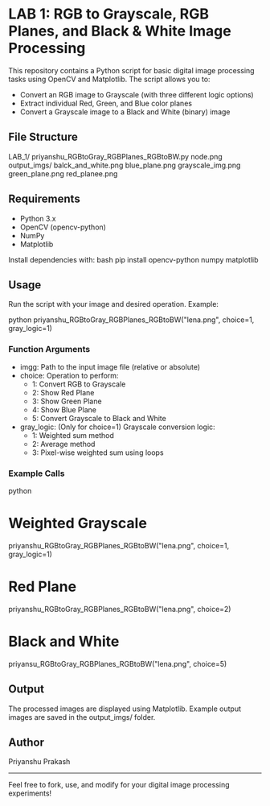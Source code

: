 # LAB 1: RGB to Grayscale, RGB Planes, and Black & White Image Processing

This repository contains a Python script for basic digital image processing tasks using OpenCV and Matplotlib. The script allows you to:

- Convert an RGB image to Grayscale (with three different logic options)
- Extract individual Red, Green, and Blue color planes
- Convert a Grayscale image to a Black and White (binary) image

## File Structure


LAB_1/
    priyanshu_RGBtoGray_RGBPlanes_RGBtoBW.py
    node.png
    output_imgs/
        balck_and_white.png
        blue_plane.png
        grayscale_img.png
        green_plane.png
        red_planee.png


## Requirements

- Python 3.x
- OpenCV (opencv-python)
- NumPy
- Matplotlib

Install dependencies with:
bash
pip install opencv-python numpy matplotlib


## Usage

Run the script with your image and desired operation. Example:

python
priyanshu_RGBtoGray_RGBPlanes_RGBtoBW("lena.png", choice=1, gray_logic=1)


### Function Arguments
- imgg: Path to the input image file (relative or absolute)
- choice: Operation to perform:
    - 1: Convert RGB to Grayscale
    - 2: Show Red Plane
    - 3: Show Green Plane
    - 4: Show Blue Plane
    - 5: Convert Grayscale to Black and White
- gray_logic: (Only for choice=1) Grayscale conversion logic:
    - 1: Weighted sum method
    - 2: Average method
    - 3: Pixel-wise weighted sum using loops

### Example Calls
python
# Weighted Grayscale
priyanshu_RGBtoGray_RGBPlanes_RGBtoBW("lena.png", choice=1, gray_logic=1)

# Red Plane
priyanshu_RGBtoGray_RGBPlanes_RGBtoBW("lena.png", choice=2)

# Black and White
priyansu_RGBtoGray_RGBPlanes_RGBtoBW("lena.png", choice=5)


## Output
The processed images are displayed using Matplotlib. Example output images are saved in the output_imgs/ folder.

## Author
Priyanshu Prakash

---
Feel free to fork, use, and modify for your digital image processing experiments!
